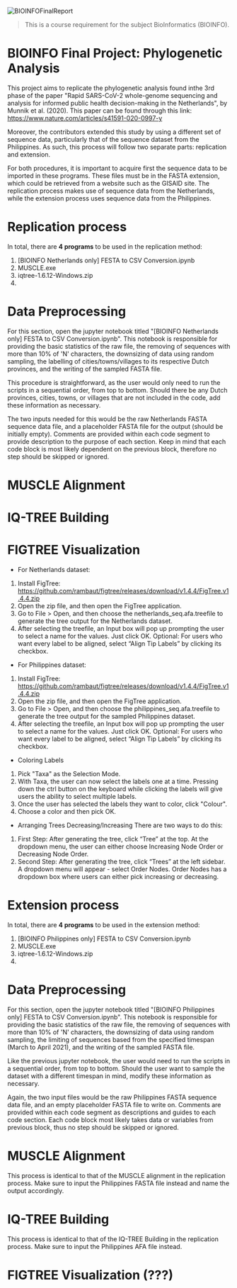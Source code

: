 ![BIOINFOFinalReport](https://cdn.discordapp.com/attachments/821762884668358657/849300106117382144/bioinfo_readme_header.jpg)
> This is a course requirement for the subject BioInformatics (BIOINFO). 

# BIOINFO Final Project: Phylogenetic Analysis
This project aims to replicate the phylogenetic analysis found inthe 3rd phase of the paper
"Rapid SARS-CoV-2 whole-genome sequencing and analysis for informed public health 
decision-making in the Netherlands", by Munnik et al. (2020). This paper can be found through
this link: https://www.nature.com/articles/s41591-020-0997-y

Moreover, the contributors extended this study by using a different set of sequence data, 
particularly that of the sequence dataset from the Philippines. As such, this process will 
follow two separate parts: replication and extension.

For both procedures, it is important to acquire first the sequence data to be imported in
these programs. These files must be in the FASTA extension, which could be retrieved from 
a website such as the GISAID site. The replication process makes use of sequence data from
the Netherlands, while the extension process uses sequence data from the Philippines.    

# Replication process
In total, there are <b>4 programs</b> to be used in the replication method: 
1. [BIOINFO Netherlands only] FESTA to CSV Conversion.ipynb
2. MUSCLE.exe
3. iqtree-1.6.12-Windows.zip
4. 

# Data Preprocessing
For this section, open the jupyter notebook titled "[BIOINFO Netherlands only] 
FESTA to CSV Conversion.ipynb". This notebook is responsible for providing the basic 
statistics of the raw file, the removing of sequences with more than 10% of 'N' characters,
the downsizing of data using random sampling, the labelling of cities/towns/villages to 
its respective Dutch provinces, and the writing of the sampled FASTA file.

This procedure is straightforward, as the user would only need to run the scripts in a 
sequential order, from top to bottom. Should there be any Dutch provinces, cities, towns,
or villages that are not included in the code, add these information as necessary. 

The two inputs needed for this would be the raw Netherlands FASTA sequence data file, and
a placeholder FASTA file for the output (should be initially empty). Comments are provided
within each code segment to provide description to the purpose of each section. Keep in 
mind that each code block is most likely dependent on the previous block, therefore no step
should be skipped or ignored.    

# MUSCLE Alignment

# IQ-TREE Building

# FIGTREE Visualization
* For Netherlands dataset:
1. Install FigTree: https://github.com/rambaut/figtree/releases/download/v1.4.4/FigTree.v1.4.4.zip
2. Open the zip file, and then open the FigTree application.
3. Go to File > Open, and then choose the netherlands_seq.afa.treefile to generate the tree output for the Netherlands dataset.
4. After selecting the treefile, an Input box will pop up prompting the user to select a name for the values. Just click OK.
Optional: For users who want every label to be aligned, select “Align Tip Labels” by clicking its checkbox.

* For Philippines dataset:
1. Install FigTree: https://github.com/rambaut/figtree/releases/download/v1.4.4/FigTree.v1.4.4.zip
2. Open the zip file, and then open the FigTree application.
3. Go to File > Open, and then choose the philippines_seq.afa.treefile to generate the tree output for the sampled Philippines dataset.
4. After selecting the treefile, an Input box will pop up prompting the user to select a name for the values. Just click OK.
Optional: For users who want every label to be aligned, select “Align Tip Labels” by clicking its checkbox.

* Coloring Labels
1. Pick "Taxa" as the Selection Mode. 
2. With Taxa, the user can now select the labels one at a time. Pressing down the ctrl button on the keyboard while clicking the labels will give users the ability to select multiple labels. 
3. Once the user has selected the labels they want to color, click "Colour". 
4. Choose a color and then pick OK.

* Arranging Trees Decreasing/Increasing
There are two ways to do this:
1. First Step: After generating the tree, click “Tree” at the top. At the dropdown menu, the user can either choose Increasing Node Order or Decreasing Node Order.
2. Second Step: After generating the tree, click “Trees” at the left sidebar. A dropdown menu will appear - select Order Nodes. Order Nodes has a dropdown box where users can either pick increasing or decreasing.


# Extension process
In total, there are <b>4 programs</b> to be used in the extension method: 
1. [BIOINFO Philippines only] FESTA to CSV Conversion.ipynb
2. MUSCLE.exe
3. iqtree-1.6.12-Windows.zip
4. 

# Data Preprocessing
For this section, open the jupyter notebook titled "[BIOINFO Philippines only] 
FESTA to CSV Conversion.ipynb". This notebook is responsible for providing the basic 
statistics of the raw file, the removing of sequences with more than 10% of 'N' characters,
the downsizing of data using random sampling, the limiting of  sequences based from the 
specified timespan (March to April 2021), and the writing of the sampled FASTA file.

Like the previous jupyter notebook, the user would need to run the scripts in a 
sequential order, from top to bottom. Should the user want to sample the dataset with a 
different timespan in mind, modify these information as necessary. 

Again, the two input files would be the raw Philippines FASTA sequence data file, and 
an empty placeholder FASTA file to write on. Comments are provided within each code 
segment as descriptions and guides to each code section. Each code block most likely 
takes data or variables from previous block, thus no step should be skipped or ignored.

# MUSCLE Alignment
This process is identical to that of the MUSCLE alignment in the replication process. 
Make sure to input the Philippines FASTA file instead and name the output accordingly.

# IQ-TREE Building
This process is identical to that of the IQ-TREE Building in the replication process. 
Make sure to input the Philippines AFA file instead.

# FIGTREE Visualization (???)
